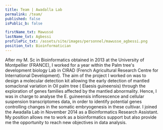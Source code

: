 ```yaml
---
title: Team | Awadalla Lab
permalink: /team/
published: false
isPublic_b: false

firstName_txt: Mawussé
lastName_txt: Agbessi
profilePic_txt: /assets/site/images/personnel/mawusse_agbessi.png
position_txt: Bioinformatician
---
```


After my M. Sc in Bioinformatics obtained in 2013 at the University of Montpellier (FRANCE), I worked for a year within the Palm tree's development biology Lab in CIRAD (French Agricultural Research Centre for International Development). The aim of the project I worked on was to design a molecular detection kit allowing the early detection of mantled somaclonal variation in Oil palm tree ( Elaesis guineensis) through the exploration of genes families affected by the mantled abnormality. Hence, I was in charge to analyse the E. guineensis inflorescence and cellular suspension transcriptomes data, in order to identify potential genes controlling changes in the somatic embryogenesis in these cultivar.
I joined the Awadalla Lab in November 2014 as a Bioinformatics Research Assistant. My position allows me to work as a bioinformatics support but also provide me the opportunity to reach new objectives in data analysis.